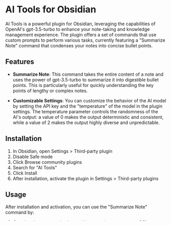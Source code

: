 # AI Tools for Obsidian

AI Tools is a powerful plugin for Obsidian, leveraging the capabilities of OpenAI's gpt-3.5-turbo to enhance your note-taking and knowledge management experience. The plugin offers a set of commands that use custom prompts to perform various tasks, currently featuring a "Summarize Note" command that condenses your notes into concise bullet points.

## Features

- **Summarize Note**: This command takes the entire content of a note and uses the power of gpt-3.5-turbo to summarize it into digestible bullet points. This is particularly useful for quickly understanding the key points of lengthy or complex notes.

- **Customizable Settings**: You can customize the behavior of the AI model by setting the API key and the "temperature" of the model in the plugin settings. The temperature parameter controls the randomness of the AI's output: a value of 0 makes the output deterministic and consistent, while a value of 2 makes the output highly diverse and unpredictable.

## Installation

1. In Obsidian, open Settings > Third-party plugin
2. Disable Safe mode
3. Click Browse community plugins
4. Search for "AI Tools"
5. Click Install
6. After installation, activate the plugin in Settings > Third-party plugins

## Usage

After installation and activation, you can use the "Summarize Note" command by:

1. Opening the command palette with `Ctrl+P` (or `Cmd+P` on macOS)
2. Typing "Summarize Note" and hitting `Enter`

## Configuration

To configure the plugin:

1. Go to Settings > Third-party plugins > AI Tools
2. Enter your OpenAI API key
3. Set the temperature parameter as per your preference

## Contributing

This plugin is open source and contributions are welcome. Feel free to fork the repository, make your changes, and submit a pull request.

## License

This project is licensed under the MIT License - see the [LICENSE](LICENSE) file for details.

## Disclaimer

This plugin uses OpenAI's gpt-3.5-turbo, which may incur costs on your OpenAI account. Please use responsibly and be aware of OpenAI's pricing details.

## Support

If you encounter any problems or have suggestions, please open an issue on the GitHub repository.

## Developer Notes

### First time developing plugins?

Quick starting guide for new plugin devs:

- Check if [someone already developed a plugin for what you want](https://obsidian.md/plugins)! There might be an existing plugin similar enough that you can partner up with.
- Make a copy of this repo as a template with the "Use this template" button (login to GitHub if you don't see it).
- Clone your repo to a local development folder. For convenience, you can place this folder in your `.obsidian/plugins/your-plugin-name` folder.
- Install NodeJS, then run `npm i` in the command line under your repo folder.
- Run `npm run dev` to compile your plugin from `main.ts` to `main.js`.
- Make changes to `main.ts` (or create new `.ts` files). Those changes should be automatically compiled into `main.js`.
- Reload Obsidian to load the new version of your plugin.
- Enable plugin in settings window.
- For updates to the Obsidian API run `npm update` in the command line under your repo folder.

### Releasing new releases

- Update your `manifest.json` with your new version number, such as `1.0.1`, and the minimum Obsidian version required for your latest release.
- Update your `versions.json` file with `"new-plugin-version": "minimum-obsidian-version"` so older versions of Obsidian can download an older version of your plugin that's compatible.
- Create new GitHub release using your new version number as the "Tag version". Use the exact version number, don't include a prefix `v`. See here for an example: https://github.com/obsidianmd/obsidian-sample-plugin/releases
- Upload the files `manifest.json`, `main.js`, `styles.css` as binary attachments. Note: The manifest.json file must be in two places, first the root path of your repository and also in the release.
- Publish the release.

> You can simplify the version bump process by running `npm version patch`, `npm version minor` or `npm version major` after updating `minAppVersion` manually in `manifest.json`.
> The command will bump version in `manifest.json` and `package.json`, and add the entry for the new version to `versions.json`

### Manually installing the plugin
- Copy over `main.js`, `styles.css`, `manifest.json` to your vault `VaultFolder/.obsidian/plugins/your-plugin-id/`.

### Improve code quality with eslint (optional)
- [ESLint](https://eslint.org/) is a tool that analyzes your code to quickly find problems. You can run ESLint against your plugin to find common bugs and ways to improve your code. 
- To use eslint with this project, make sure to install eslint from terminal:
  - `npm install -g eslint`
- To use eslint to analyze this project use this command:
  - `eslint main.ts`
  - eslint will then create a report with suggestions for code improvement by file and line number.
- If your source code is in a folder, such as `src`, you can use eslint with this command to analyze all files in that folder:
  - `eslint .\src\`

---

Enjoy using AI Tools for Obsidian!
